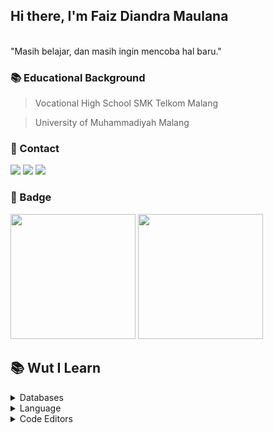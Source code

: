 ## Hi there, I'm Faiz Diandra Maulana
  <br>
  "Masih belajar, dan masih ingin mencoba hal baru."
   
  ### 📚 Educational Background 
  
  > Vocational High School SMK Telkom Malang
  
  > University of Muhammadiyah Malang
  
  ### 🤙 Contact
  
  [<img src = "https://img.shields.io/badge/WhatsApp-25D366?style=for-the-badge&logo=whatsapp&logoColor=white">](https://wa.me/6281232857502/?text=Hello,%20I%20See%20Your%20GitHub!)
  [<img src = "https://img.shields.io/badge/Telegram-2CA5E0?style=for-the-badge&logo=telegram&logoColor=white">](https://t.me/BosSeed)
  [<img src = "https://img.shields.io/badge/Gmail-D14836?style=for-the-badge&logo=gmail&logoColor=white">](mailto:faizdiandra11@gmail.com)
  
  ### 🤖 Badge
  
  <p align="left">
    <img height="200em" src="https://github-readme-stats-eight-theta.vercel.app/api?username=BosToken&show_icons=true&title_color=800080&icon_color=bb2acf&text_color=daf7dc&bg_color=000000"/>
    <img height="200em" src="https://github-readme-stats-eight-theta.vercel.app/api/top-langs/?username=BosToken&show_icons=true&title_color=800080&icon_color=bb2acf&text_color=daf7dc&bg_color=000000"/>
  </p>

## 📚 Wut I Learn
<details>
  <summary>Databases</summary>
  <br>
<!--   <img src = "https://img.shields.io/badge/MongoDB-234ea94b?style=for-the-badge&logo=mongodb&logoColor=white"> -->
  <img src = "https://img.shields.io/badge/mysql-2300f?style=for-the-badge&logo=mysql&logoColor=white">
</details>
<details>
  <summary>Language</summary>
  <br>
<!--   <img src = "https://img.shields.io/badge/c-%2300599C.svg?style=for-the-badge&logo=c&logoColor=white"/> -->
<!--   <img src = "https://img.shields.io/badge/html5-%23E34F26.svg?style=for-the-badge&logo=html5&logoColor=white"/> -->
  <img src = "https://img.shields.io/badge/java-%23ED8B00.svg?style=for-the-badge&logo=java&logoColor=white"/>
<!--   <img src = "https://img.shields.io/badge/javascript-%23323330.svg?style=for-the-badge&logo=javascript&logoColor=%23F7DF1E"/> -->
<!--   <img src = "https://img.shields.io/badge/markdown-%23000000.svg?style=for-the-badge&logo=markdown&logoColor=white"/> -->
<!--   <img src = "https://img.shields.io/badge/php-%23777BB4.svg?style=for-the-badge&logo=php&logoColor=white"/> -->
<!--   <img src = "https://img.shields.io/badge/python-3670A0?style=for-the-badge&logo=python&logoColor=ffdd54"/> -->
</details>
<details>
  <summary>Code Editors</summary>
  <br>
  <img src = "https://img.shields.io/badge/Visual%20Studio%20Code-0078d7.svg?style=for-the-badge&logo=visual-studio-code&logoColor=white"/>
</details>
